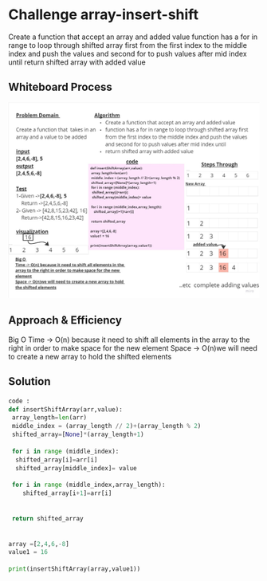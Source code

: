 # Challenge array-insert-shift
 Create a function that accept an array and added value
function has a for in range to loop through shifted array first from the first index to the middle index and push the values and second for to push values after mid index until
return shifted array with added value
## Whiteboard Process
![whiteboard](./assets/Untitled%20(2).jpg)
## Approach & Efficiency
<!-- What approach did you take? Why? What is the Big O space/time for this approach? -->
Big O 
Time -> O(n) because it need to shift all elements in the array to the right in order to make space for the new element
Space -> O(n)we will need to create a new array to hold the shifted elements

## Solution
<!-- Show how to run your code, and examples of it in action -->
```python 
code :
def insertShiftArray(arr,value):
 array_length=len(arr)
 middle_index = (array_length // 2)+(array_length % 2)
 shifted_array=[None]*(array_length+1)

 for i in range (middle_index):
  shifted_array[i]=arr[i]
  shifted_array[middle_index]= value

 for i in range (middle_index,array_length):
    shifted_array[i+1]=arr[i]


 return shifted_array   

 
array =[2,4,6,-8]
value1 = 16

print(insertShiftArray(array,value1))
```